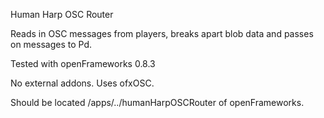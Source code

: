 Human Harp OSC Router

Reads in OSC messages from players, breaks apart blob data and passes on messages to Pd.

Tested with openFrameworks 0.8.3

No external addons. Uses ofxOSC.

Should be located /apps/../humanHarpOSCRouter of openFrameworks.